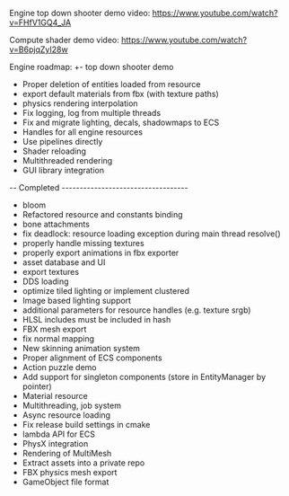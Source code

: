 Engine top down shooter demo video:
https://www.youtube.com/watch?v=FHfV1GQ4_JA

Compute shader demo video:
https://www.youtube.com/watch?v=B6pjqZyI28w

Engine roadmap:
+- top down shooter demo
- Proper deletion of entities loaded from resource
- export default materials from fbx (with texture paths)
- physics rendering interpolation
- Fix logging, log from multiple threads
- Fix and migrate lighting, decals, shadowmaps to ECS
- Handles for all engine resources
- Use pipelines directly
- Shader reloading
- Multithreaded rendering
- GUI library integration

-- Completed -----------------------------------
+ bloom
+ Refactored resource and constants binding
+ bone attachments
+ fix deadlock: resource loading exception during main thread resolve()
+ properly handle missing textures
+ properly export animations in fbx exporter
+ asset database and UI
+ export textures
+ DDS loading
+ optimize tiled lighting or implement clustered
+ Image based lighting support
+ additional parameters for resource handles (e.g. texture srgb)
+ HLSL includes must be included in hash
+ FBX mesh export
+ fix normal mapping
+ New skinning animation system
+ Proper alignment of ECS components
+ Action puzzle demo
+ Add support for singleton components (store in EntityManager by pointer)
+ Material resource
+ Multithreading, job system
+ Async resource loading
+ Fix release build settings in cmake
+ lambda API for ECS
+ PhysX integration 
+ Rendering of MultiMesh
+ Extract assets into a private repo
+ FBX physics mesh export
+ GameObject file format
